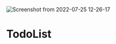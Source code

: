 ![Screenshot from 2022-07-25 12-26-17](https://user-images.githubusercontent.com/72875884/180716928-6d3cc40f-7be8-44aa-bdd4-aadd0000b14c.png)
# TodoList
